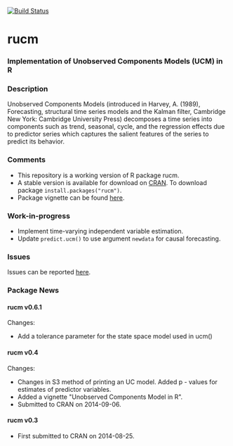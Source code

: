 [![Build Status](https://travis-ci.org/kaushikrch/rucm.svg?branch=master)](https://travis-ci.org/kaushikrch/rucm)
# rucm
### Implementation of Unobserved Components Models (UCM) in R ###

### Description
Unobserved Components Models (introduced in Harvey, A. (1989), Forecasting, structural time series models and the Kalman filter, Cambridge New York: Cambridge University Press) decomposes a time series into components such as trend, seasonal, cycle, and the regression effects due to predictor series which captures the salient features of the series to predict its behavior.

### Comments
* This repository is a working version of R package rucm. 
* A stable version is available for download on [CRAN](http://cran.r-project.org/web/packages/rucm/index.html). To download package ```install.packages("rucm")```.
* Package vignette can be found [here](http://cran.r-project.org/web/packages/rucm/vignettes/rucm_vignettes.html).

### Work-in-progress
* Implement time-varying independent variable estimation.
* Update `predict.ucm()` to use argument `newdata` for causal forecasting.

### Issues
Issues can be reported [here](https://github.com/kaushikrch/rucm/issues).

### Package News

#### rucm v0.6.1 
Changes:

* Add a tolerance parameter for the state space model used in ucm()

#### rucm v0.4 
Changes:

* Changes in S3 method of printing an UC model. Added p - values for estimates of predictor variables.
* Added a vignette "Unobserved Components Model in R".
* Submitted to CRAN on 2014-09-06.

#### rucm v0.3
* First submitted to CRAN on 2014-08-25.





